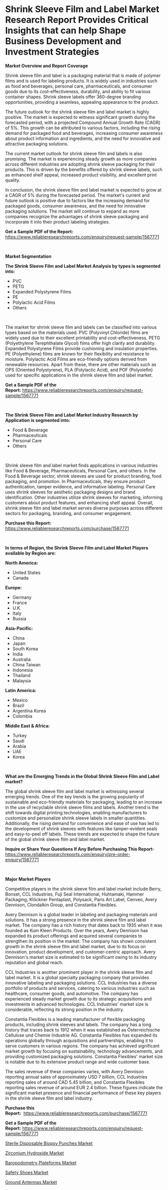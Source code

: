 <p><h1>Shrink Sleeve Film and Label Market Research Report Provides Critical Insights that can help Shape Business Development and Investment Strategies</h1></p><p><strong>Market Overview and Report Coverage</strong></p>
<p><p>Shrink sleeve film and label is a packaging material that is made of polymer films and is used for labeling products. It is widely used in industries such as food and beverages, personal care, pharmaceuticals, and consumer goods due to its cost-effectiveness, durability, and ability to fit various container shapes. Shrink sleeve labels offer 360-degree branding opportunities, providing a seamless, appealing appearance to the product.</p><p>The future outlook for the shrink sleeve film and label market is highly positive. The market is expected to witness significant growth during the forecasted period, with a projected Compound Annual Growth Rate (CAGR) of 5%. This growth can be attributed to various factors, including the rising demand for packaged food and beverages, increasing consumer awareness about product information and ingredients, and the need for innovative and attractive packaging solutions.</p><p>The current market outlook for shrink sleeve film and labels is also promising. The market is experiencing steady growth as more companies across different industries are adopting shrink sleeve packaging for their products. This is driven by the benefits offered by shrink sleeve labels, such as enhanced shelf appeal, increased product visibility, and excellent print quality.</p><p>In conclusion, the shrink sleeve film and label market is expected to grow at a CAGR of 5% during the forecasted period. The market's current and future outlook is positive due to factors like the increasing demand for packaged goods, consumer awareness, and the need for innovative packaging solutions. The market will continue to expand as more companies recognize the advantages of shrink sleeve packaging and incorporate it into their product labeling strategies.</p></p>
<p><strong>Get a Sample PDF of the Report:</strong> <a href="https://www.reliableresearchreports.com/enquiry/request-sample/1567771">https://www.reliableresearchreports.com/enquiry/request-sample/1567771</a></p>
<p>&nbsp;</p>
<p><strong>Market Segmentation</strong></p>
<p><strong>The Shrink Sleeve Film and Label Market Analysis by types is segmented into:</strong></p>
<p><ul><li>PVC</li><li>PETG</li><li>Expanded Polystyrene Films</li><li>PE</li><li>Polylactic Acid Films</li><li>Others</li></ul></p>
<p>&nbsp;</p>
<p><p>The market for shrink sleeve film and labels can be classified into various types based on the materials used. PVC (Polyvinyl Chloride) films are widely used due to their excellent printability and cost-effectiveness. PETG (Polyethylene Terephthalate Glycol) films offer high clarity and durability. Expanded Polystyrene Films provide cushioning and insulation properties. PE (Polyethylene) films are known for their flexibility and resistance to moisture. Polylactic Acid Films are eco-friendly options derived from renewable resources. Apart from these, there are other materials such as OPS (Oriented Polystyrene), PLA (Polylactic Acid), and POF (Polyolefin) used for specific applications in the shrink sleeve film and label market.</p></p>
<p><strong>Get a Sample PDF of the Report:</strong>&nbsp;<a href="https://www.reliableresearchreports.com/enquiry/request-sample/1567771">https://www.reliableresearchreports.com/enquiry/request-sample/1567771</a></p>
<p>&nbsp;</p>
<p><strong>The Shrink Sleeve Film and Label Market Industry Research by Application is segmented into:</strong></p>
<p><ul><li>Food & Beverage</li><li>Pharmaceuticals</li><li>Personal Care</li><li>Others</li></ul></p>
<p>&nbsp;</p>
<p><p>Shrink sleeve film and label market finds applications in various industries like Food & Beverage, Pharmaceuticals, Personal Care, and others. In the Food & Beverage sector, shrink sleeves are used for product branding, food packaging, and promotion. In Pharmaceuticals, they ensure product authentication, tamper evidence, and informative labeling. Personal Care uses shrink sleeves for aesthetic packaging designs and brand identification. Other industries utilize shrink sleeves for marketing, informing customers about product features, and enhancing shelf appeal. Overall, shrink sleeve film and label market serves diverse purposes across different sectors for packaging, branding, and consumer engagement.</p></p>
<p><strong>Purchase this Report:</strong>&nbsp; <a href="https://www.reliableresearchreports.com/purchase/1567771">https://www.reliableresearchreports.com/purchase/1567771</a></p>
<p>&nbsp;</p>
<p><strong>In terms of Region, the Shrink Sleeve Film and Label Market Players available by Region are:</strong></p>
<p>
    <p> <strong> North America: </strong>
        <ul>
            <li>United States</li>
            <li>Canada</li>
        </ul>
        </p> 
    <p> <strong> Europe: </strong>
        <ul>
            <li>Germany</li>
            <li>France</li>
            <li>U.K.</li>
            <li>Italy</li>
            <li>Russia</li>
        </ul>
        </p> 
    <p> <strong> Asia-Pacific: </strong>
        <ul>
            <li>China</li>
            <li>Japan</li>
            <li>South Korea</li>
            <li>India</li>
            <li>Australia</li>
            <li>China Taiwan</li>
            <li>Indonesia</li>
            <li>Thailand</li>
            <li>Malaysia</li>
        </ul>
        </p> 
    <p> <strong> Latin America: </strong>
        <ul>
            <li>Mexico</li>
            <li>Brazil</li>
            <li>Argentina Korea</li>
            <li>Colombia</li>
        </ul>
        </p> 
    <p> <strong> Middle East & Africa: </strong>
        <ul>
            <li>Turkey</li>
            <li>Saudi</li>
            <li>Arabia</li>
            <li>UAE</li>
            <li>Korea</li>
        </ul>
    </p>
    </p>
<p>&nbsp;</p>
<p><strong>What are the Emerging Trends in the Global Shrink Sleeve Film and Label market?</strong></p>
<p><p>The global shrink sleeve film and label market is witnessing several emerging trends. One of the key trends is the growing popularity of sustainable and eco-friendly materials for packaging, leading to an increase in the use of recyclable shrink sleeve films and labels. Another trend is the shift towards digital printing technologies, enabling manufacturers to customize and personalize shrink sleeve labels in smaller quantities. Additionally, the rising demand for convenience and ease of use has led to the development of shrink sleeves with features like tamper-evident seals and easy-to-peel off labels. These trends are expected to shape the future of the global shrink sleeve film and label market.</p></p>
<p><strong>Inquire or Share Your Questions If Any Before Purchasing This Report</strong>- <a href="https://www.reliableresearchreports.com/enquiry/pre-order-enquiry/1567771">https://www.reliableresearchreports.com/enquiry/pre-order-enquiry/1567771</a></p>
<p>&nbsp;</p>
<p><strong>Major Market Players</strong></p>
<p><p>Competitive players in the shrink sleeve film and label market include Berry, Bonset, CCL Industries, Fuji Seal International, Huhtamaki, Hammer Packaging, Klöckner Pentaplast, Polysack, Paris Art Label, Cenveo, Avery Dennison, Clondalkin Group, and Constantia Flexibles. </p><p>Avery Dennison is a global leader in labeling and packaging materials and solutions. It has a strong presence in the shrink sleeve film and label market. The company has a rich history that dates back to 1935 when it was founded as Kum Kleen Products. Over the years, Avery Dennison has expanded its product offerings and acquired several companies to strengthen its position in the market. The company has shown consistent growth in the shrink sleeve film and label market, due to its focus on innovation, product development, and customer-centric approach. Avery Dennison's market size is estimated to be significant owing to its industry reputation and global reach.</p><p>CCL Industries is another prominent player in the shrink sleeve film and label market. It is a global specialty packaging company that provides innovative labeling and packaging solutions. CCL Industries has a diverse portfolio of products and services, catering to various industries such as healthcare, consumer goods, and automotive. The company has experienced steady market growth due to its strategic acquisitions and investments in advanced technologies. CCL Industries' market size is considerable, reflecting its strong position in the industry.</p><p>Constantia Flexibles is a leading manufacturer of flexible packaging products, including shrink sleeves and labels. The company has a long history that traces back to 1912 when it was established as Österreichische Cellulose und Chemie Industrie AG. Constantia Flexibles has expanded its operations globally through acquisitions and partnerships, enabling it to serve customers in various regions. The company has achieved significant market growth by focusing on sustainability, technology advancements, and providing customized packaging solutions. Constantia Flexibles' market size is notable due to its extensive product range and wide customer base.</p><p>The sales revenue of these companies varies, with Avery Dennison reporting annual sales of approximately USD 7 billion, CCL Industries reporting sales of around CAD 5.45 billion, and Constantia Flexibles reporting sales revenue of around EUR 2.4 billion. These figures indicate the significant market presence and financial performance of these key players in the shrink sleeve film and label industry.</p></p>
<p><strong>Purchase this Report:</strong>&nbsp;&nbsp;<a href="https://www.reliableresearchreports.com/purchase/1567771">https://www.reliableresearchreports.com/purchase/1567771</a></p>
<p></p>
<p><strong>Get a Sample PDF of the Report:</strong>&nbsp;<a href="https://www.reliableresearchreports.com/enquiry/request-sample/1567771">https://www.reliableresearchreports.com/enquiry/request-sample/1567771</a></p>
<p><p><a href="https://github.com/ChiragRp1/Market-Research-Report-List-1/blob/main/sterile-disposable-biopsy-punches-market.md">Sterile Disposable Biopsy Punches Market</a></p><p><a href="https://medium.com/@deirdredavies67/zirconium-hydroxide-market-size-growth-forecast-2023-2030-aeae04240693">Zirconium Hydroxide Market</a></p><p><a href="https://github.com/ChiragRP21/Market-Research-Report-List-1/blob/main/baropodometry-plateforms-market.md">Baropodometry Plateforms Market</a></p><p><a href="https://www.linkedin.com/pulse/safety-shoes-market-size-2023-2030-global-industrial-h1egc/">Safety Shoes Market</a></p><p><a href="https://www.linkedin.com/pulse/decoding-ground-antennas-market-deep-dive-latest-trends-segmentation-k70ec/">Ground Antennas Market</a></p></p>